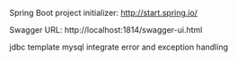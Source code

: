 Spring Boot project initializer: http://start.spring.io/


Swagger URL: http://localhost:1814/swagger-ui.html




jdbc template
mysql integrate
error and exception handling